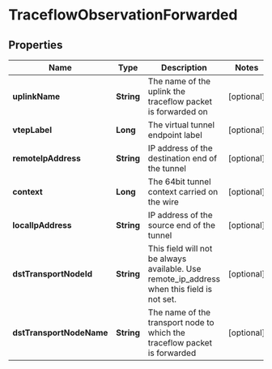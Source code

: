 # TraceflowObservationForwarded

## Properties
Name | Type | Description | Notes
------------ | ------------- | ------------- | -------------
**uplinkName** | **String** | The name of the uplink the traceflow packet is forwarded on |  [optional]
**vtepLabel** | **Long** | The virtual tunnel endpoint label |  [optional]
**remoteIpAddress** | **String** | IP address of the destination end of the tunnel |  [optional]
**context** | **Long** | The 64bit tunnel context carried on the wire |  [optional]
**localIpAddress** | **String** | IP address of the source end of the tunnel |  [optional]
**dstTransportNodeId** | **String** | This field will not be always available. Use remote_ip_address when this field is not set. |  [optional]
**dstTransportNodeName** | **String** | The name of the transport node to which the traceflow packet is forwarded |  [optional]
